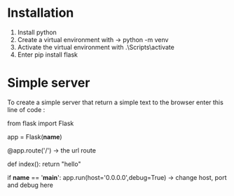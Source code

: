 # Installation
1. Install python
2. Create a virtual environment with -> python -m venv <environmentname>
3. Activate the virtual environment with .<environmentname>\Scripts\activate
4. Enter pip install flask

# Simple server 
To create a simple server that return a simple text to the browser enter this line of code : 

from flask import Flask

app = Flask(__name__)

@app.route('/') -> the url route

def index():
    return "hello"

if __name__ == '__main__':
    app.run(host='0.0.0.0',debug=True) -> change host, port and debug here
